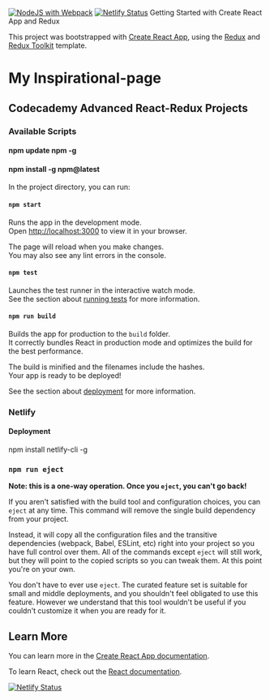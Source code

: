 [![NodeJS with Webpack](https://github.com/SOliv1/inspirational-page/actions/workflows/webpack.yml/badge.svg)](https://github.com/SOliv1/inspirational-page/actions/workflows/webpack.yml)
[![Netlify Status](https://api.netlify.com/api/v1/badges/08b3bc36-2207-48ae-8e1b-3c7cacb6197c/deploy-status)](https://app.netlify.com/sites/inspirational-page/deploys)
Getting Started with Create React App and Redux

This project was bootstrapped with [Create React App](https://github.com/facebook/create-react-app), using the [Redux](https://redux.js.org/) and [Redux Toolkit](https://redux-toolkit.js.org/) template.

# My Inspirational-page
## Codecademy Advanced React-Redux Projects
### Available Scripts

#### npm update npm -g

#### npm install -g npm@latest

In the project directory, you can run:

#### `npm start`

Runs the app in the development mode.\
Open [http://localhost:3000](http://localhost:3000) to view it in your browser.

The page will reload when you make changes.\
You may also see any lint errors in the console.

#### `npm test`

Launches the test runner in the interactive watch mode.\
See the section about [running tests](https://facebook.github.io/create-react-app/docs/running-tests) for more information.

#### `npm run build`

Builds the app for production to the `build` folder.\
It correctly bundles React in production mode and optimizes the build for the best performance.

The build is minified and the filenames include the hashes.\
Your app is ready to be deployed!

See the section about [deployment](https://facebook.github.io/create-react-app/docs/deployment) for more information.

### Netlify

#### Deployment

npm install netlify-cli -g

### `npm run eject`

**Note: this is a one-way operation. Once you `eject`, you can't go back!**

If you aren't satisfied with the build tool and configuration choices, you can `eject` at any time. This command will remove the single build dependency from your project.

Instead, it will copy all the configuration files and the transitive dependencies (webpack, Babel, ESLint, etc) right into your project so you have full control over them. All of the commands except `eject` will still work, but they will point to the copied scripts so you can tweak them. At this point you're on your own.

You don't have to ever use `eject`. The curated feature set is suitable for small and middle deployments, and you shouldn't feel obligated to use this feature. However we understand that this tool wouldn't be useful if you couldn't customize it when you are ready for it.

## Learn More

You can learn more in the [Create React App documentation](https://facebook.github.io/create-react-app/docs/getting-started).

To learn React, check out the [React documentation](https://reactjs.org/).

[![Netlify Status](https://api.netlify.com/api/v1/badges/08b3bc36-2207-48ae-8e1b-3c7cacb6197c/deploy-status)](https://app.netlify.com/sites/inspirational-page/deploys)
